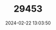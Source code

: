 ---
title: "29453"
category: "Bavayia pulchella"
draft: false
date: 2024-02-22 13:03:50
languages:
  French: ["Bavayia élégant"]
  English: ["Pretty Bavayia"]
---